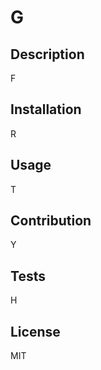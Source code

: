# G

## Description
F

 ## Installation
R

 ## Usage
T

 ## Contribution
 Y

 ## Tests
 H

 ## License
 MIT
